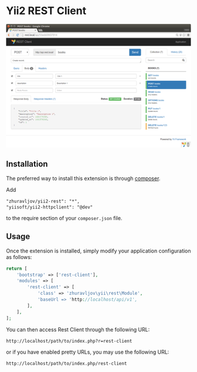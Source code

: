 Yii2 REST Client
================

![Screen](/docs/images/screen1.png)


Installation
------------

The preferred way to install this extension is through [composer](http://getcomposer.org/download/).

Add

```
"zhuravljov/yii2-rest": "*",
"yiisoft/yii2-httpclient": "@dev"
```

to the require section of your `composer.json` file.


Usage
-----

Once the extension is installed, simply modify your application configuration as follows:

```php
return [
    'bootstrap' => ['rest-client'],
    'modules' => [
        'rest-client' => [
            'class' => 'zhuravljov\yii\rest\Module',
            'baseUrl => 'http://localhost/api/v1',
        ],
    ],
];
```

You can then access Rest Client through the following URL:

```
http://localhost/path/to/index.php?r=rest-client
```

or if you have enabled pretty URLs, you may use the following URL:

```
http://localhost/path/to/index.php/rest-client
```